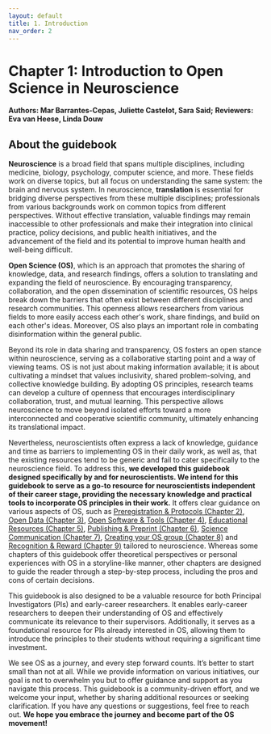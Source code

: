 ```yaml
---
layout: default
title: 1. Introduction
nav_order: 2
---
```


# Chapter 1: Introduction to Open Science in Neuroscience
**Authors: Mar Barrantes-Cepas, Juliette Castelot, Sara Said;**
**Reviewers: Eva van Heese, Linda Douw**

## About the guidebook
**Neuroscience** is a broad field that spans multiple disciplines, including medicine, biology, psychology, computer science, and more. These fields work on diverse topics, but all focus on understanding the same system: the brain and nervous system. In neuroscience, **translation** is essential for bridging diverse perspectives from these multiple disciplines; professionals from various backgrounds work on common topics from different perspectives. Without effective translation, valuable findings may remain inaccessible to other professionals and make their integration into clinical practice, policy decisions, and public health initiatives, and the advancement of the field and its potential to improve human health and well-being difficult.

**Open Science (OS)**, which is an approach that promotes the sharing of knowledge, data, and research findings, offers a solution to translating and expanding the field of neuroscience. By encouraging transparency, collaboration, and the open dissemination of scientific resources, OS helps break down the barriers that often exist between different disciplines and research communities. This openness allows researchers from various fields to more easily access each other's work, share findings, and build on each other's ideas. Moreover, OS also plays an important role in combating disinformation within the general public. 

Beyond its role in data sharing and transparency, OS fosters an open stance within neuroscience, serving as a collaborative starting point and a way of viewing teams. OS is not just about making information available; it is about cultivating a mindset that values inclusivity, shared problem-solving, and collective knowledge building. By adopting OS principles, research teams can develop a culture of openness that encourages interdisciplinary collaboration, trust, and mutual learning. This perspective allows neuroscience to move beyond isolated efforts toward a more interconnected and cooperative scientific community, ultimately enhancing its translational impact.

Nevertheless, neuroscientists often express a lack of knowledge, guidance and time as barriers to implementing OS in their daily work, as well as, that the existing resources tend to be generic and fail to cater specifically to the neuroscience field. To address this, **we developed this guidebook designed specifically by and for neuroscientists. We intend for this guidebook to serve as a go-to resource for neuroscientists independent of their career stage, providing the necessary knowledge and practical tools to incorporate OS principles in their work.** It offers clear guidance on various aspects of OS, such as [Preregistration & Protocols (Chapter 2)](https://marbarrantescepas.github.io/OS-neuroscience/tabs/2.%20Preregistration%20&%20Protocols.html), [Open Data (Chapter 3)](https://marbarrantescepas.github.io/OS-neuroscience/tabs/3.%20Data%20Organisation.html), [Open Software & Tools (Chapter 4)](https://marbarrantescepas.github.io/OS-neuroscience/tabs/4.%20Open%20Software%20&%20Tools.html), [Educational Resources (Chapter 5)](https://marbarrantescepas.github.io/OS-neuroscience/tabs/5.%20Educational%20Resources.html), [Publishing & Preprint (Chapter 6)](https://marbarrantescepas.github.io/OS-neuroscience/tabs/6.%20Publishing%20&%20Preprints.html), [Science Communication (Chapter 7)](https://marbarrantescepas.github.io/OS-neuroscience/tabs/7.%20Communication.html), [Creating your OS group (Chapter 8)](https://marbarrantescepas.github.io/OS-neuroscience/tabs/8.%20Create%20an%20Open%20Science%20Group.html) and [Recognition & Reward (Chapter 9)](https://marbarrantescepas.github.io/OS-neuroscience/tabs/10.%20Recognition%20&%20Reward.html) tailored to neuroscience. Whereas some chapters of this guidebook offer theoretical perspectives or personal experiences with OS in a storyline-like manner, other chapters are designed to guide the reader through a step-by-step process, including the pros and cons of certain decisions.  

This guidebook is also designed to be a valuable resource for both Principal Investigators (PIs) and early-career researchers. It enables early-career researchers to deepen their understanding of OS and effectively communicate its relevance to their supervisors. Additionally, it serves as a foundational resource for PIs already interested in OS, allowing them to introduce the principles to their students without requiring a significant time investment.

We see OS as a journey, and every step forward counts. It’s better to start small than not at all. While we provide information on various initiatives, our goal is not to overwhelm you but to offer guidance and support as you navigate this process. This guidebook is a community-driven effort, and we welcome your input, whether by sharing additional resources or seeking clarification. If you have any questions or suggestions, feel free to reach out. **We hope you embrace the journey and become part of the OS movement!**
